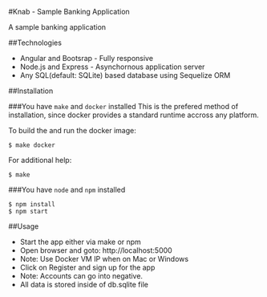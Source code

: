 #Knab - Sample Banking Application

A sample banking application

##Technologies
* Angular and Bootsrap - Fully responsive
* Node.js and Express - Asynchornous application server
* Any SQL(default: SQLite) based database using Sequelize ORM

##Installation

###You have `make` and `docker` installed
This is the prefered method of installation, since docker provides a standard runtime accross any platform.

To build the and run the docker image:

```
$ make docker
```

For additional help:
```
$ make
```

###You have `node` and `npm` installed
```
$ npm install
$ npm start
```

##Usage
* Start the app either via make or npm
* Open browser and goto: http://localhost:5000
*  Note: Use Docker VM IP when on Mac or Windows
* Click on Register and sign up for the app
* Note: Accounts can go into negative.
* All data is stored inside of db.sqlite file
